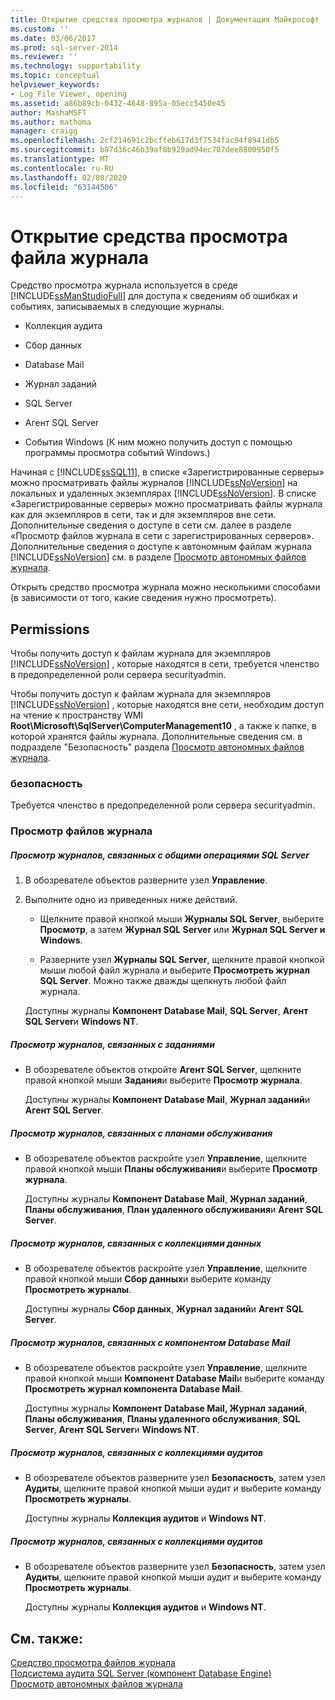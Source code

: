 ```yaml
---
title: Открытие средства просмотра журналов | Документация Майкрософт
ms.custom: ''
ms.date: 03/06/2017
ms.prod: sql-server-2014
ms.reviewer: ''
ms.technology: supportability
ms.topic: conceptual
helpviewer_keywords:
- Log File Viewer, opening
ms.assetid: a86b89cb-0432-4648-895a-05ecc5450e45
author: MashaMSFT
ms.author: mathoma
manager: craigg
ms.openlocfilehash: 2cf214691c2bcffeb617d3f7534fac94f8941db5
ms.sourcegitcommit: b87d36c46b39af8b929ad94ec707dee8800950f5
ms.translationtype: MT
ms.contentlocale: ru-RU
ms.lasthandoff: 02/08/2020
ms.locfileid: "63144506"
---
```

# <a name="open-log-file-viewer"></a>Открытие средства просмотра файла журнала
  Средство просмотра журнала используется в среде [!INCLUDE[ssManStudioFull](../../includes/ssmanstudiofull-md.md)] для доступа к сведениям об ошибках и событиях, записываемых в следующие журналы.  
  
-   Коллекция аудита  
  
-   Сбор данных  
  
-   Database Mail  
  
-   Журнал заданий  
  
-   SQL Server  
  
-   Агент SQL Server  
  
-   События Windows (К ним можно получить доступ с помощью программы просмотра событий Windows.)  
  
 Начиная с [!INCLUDE[ssSQL11](../../includes/sssql11-md.md)], в списке «Зарегистрированные серверы» можно просматривать файлы журналов [!INCLUDE[ssNoVersion](../../includes/ssnoversion-md.md)] на локальных и удаленных экземплярах [!INCLUDE[ssNoVersion](../../includes/ssnoversion-md.md)]. В списке «Зарегистрированные серверы» можно просматривать файлы журнала как для экземпляров в сети, так и для экземпляров вне сети. Дополнительные сведения о доступе в сети см. далее в разделе «Просмотр файлов журнала в сети с зарегистрированных серверов». Дополнительные сведения о доступе к автономным файлам журнала [!INCLUDE[ssNoVersion](../../includes/ssnoversion-md.md)] см. в разделе [Просмотр автономных файлов журнала](view-offline-log-files.md).  
  
 Открыть средство просмотра журнала можно несколькими способами (в зависимости от того, какие сведения нужно просмотреть).  
  
##  <a name="BeforeYouBegin"></a> Permissions  
 Чтобы получить доступ к файлам журнала для экземпляров [!INCLUDE[ssNoVersion](../../includes/ssnoversion-md.md)] , которые находятся в сети, требуется членство в предопределенной роли сервера securityadmin.  
  
 Чтобы получить доступ к файлам журнала для экземпляров [!INCLUDE[ssNoVersion](../../includes/ssnoversion-md.md)] , которые находятся вне сети, необходим доступ на чтение к пространству WMI **Root\Microsoft\SqlServer\ComputerManagement10** , а также к папке, в которой хранятся файлы журнала. Дополнительные сведения см. в подразделе "Безопасность" раздела [Просмотр автономных файлов журнала](view-offline-log-files.md).  
  
### <a name="security"></a>безопасность  
 Требуется членство в предопределенной роли сервера securityadmin.  
  
### <a name="view-log-files"></a>Просмотр файлов журнала  
  
##### <a name="to-view-logs-that-are-related-to-general-sql-server-activity"></a>Просмотр журналов, связанных с общими операциями SQL Server  
  
1.  В обозревателе объектов разверните узел **Управление**.  
  
2.  Выполните одно из приведенных ниже действий.  
  
    -   Щелкните правой кнопкой мыши **Журналы SQL Server**, выберите **Просмотр**, а затем **Журнал SQL Server** или **Журнал SQL Server и Windows**.  
  
    -   Разверните узел **Журналы SQL Server**, щелкните правой кнопкой мыши любой файл журнала и выберите **Просмотреть журнал SQL Server**. Можно также дважды щелкнуть любой файл журнала.  
  
     Доступны журналы **Компонент Database Mail**, **SQL Server**, **Агент SQL Server**и **Windows NT**.  
  
##### <a name="to-view-logs-that-are-related-to-jobs"></a>Просмотр журналов, связанных с заданиями  
  
-   В обозревателе объектов откройте **Агент SQL Server**, щелкните правой кнопкой мыши **Задания**и выберите **Просмотр журнала**.  
  
     Доступны журналы **Компонент Database Mail**, **Журнал заданий**и **Агент SQL Server**.  
  
##### <a name="to-view-logs-that-are-related-to-maintenance-plans"></a>Просмотр журналов, связанных с планами обслуживания  
  
-   В обозревателе объектов раскройте узел **Управление**, щелкните правой кнопкой мыши **Планы обслуживания**и выберите **Просмотр журнала**.  
  
     Доступны журналы **Компонент Database Mail**, **Журнал заданий**, **Планы обслуживания**, **План удаленного обслуживания**и **Агент SQL Server**.  
  
##### <a name="to-view-logs-that-are-related-to-data-collection"></a>Просмотр журналов, связанных с коллекциями данных  
  
-   В обозревателе объектов раскройте узел **Управление**, щелкните правой кнопкой мыши **Сбор данных**и выберите команду **Просмотреть журналы**.  
  
     Доступны журналы **Сбор данных**, **Журнал заданий**и **Агент SQL Server**.  
  
##### <a name="to-view-logs-that-are-related-to-database-mail"></a>Просмотр журналов, связанных с компонентом Database Mail  
  
-   В обозревателе объектов раскройте узел **Управление**, щелкните правой кнопкой мыши **Компонент Database Mail**и выберите команду **Просмотреть журнал компонента Database Mail**.  
  
     Доступны журналы **Компонент Database Mail, Журнал заданий**, **Планы обслуживания**, **Планы удаленного обслуживания**, **SQL Server**, **Агент SQL Server**и **Windows NT**.  
  
##### <a name="to-view-logs-that-are-related-to-audits-collections"></a>Просмотр журналов, связанных с коллекциями аудитов  
  
-   В обозревателе объектов разверните узел **Безопасность**, затем узел **Аудиты**, щелкните правой кнопкой мыши аудит и выберите команду **Просмотреть журналы**.  
  
     Доступны журналы **Коллекция аудитов** и **Windows NT**.  
  
##### <a name="to-view-logs-that-are-related-to-audits-collections"></a>Просмотр журналов, связанных с коллекциями аудитов  
  
-   В обозревателе объектов разверните узел **Безопасность**, затем узел **Аудиты**, щелкните правой кнопкой мыши аудит и выберите команду **Просмотреть журналы**.  
  
     Доступны журналы **Коллекция аудитов** и **Windows NT**.  
  
## <a name="see-also"></a>См. также:  
 [Средство просмотра файлов журнала](log-file-viewer.md)   
 [Подсистема аудита SQL Server (компонент Database Engine)](../security/auditing/sql-server-audit-database-engine.md)   
 [Просмотр автономных файлов журнала](view-offline-log-files.md)  
  
  
